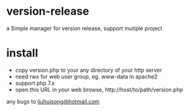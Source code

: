 # version-release
a Simple manager for version release, support mutiple project
# install
- copy version.php to your any directory of your http server
- need rwx for web user group, eg. www-data in apache2
- support php 7.x
- open this URL in your web browse,  http://host/to/path/version.php

any bugs to liuhuisong@hotmail.com